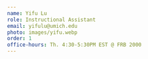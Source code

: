 ```yaml
---
name: Yifu Lu
role: Instructional Assistant
email: yifulu@umich.edu
photo: images/yifu.webp
order: 1
office-hours: Th. 4:30-5:30PM EST @ FRB 2000
---
```

